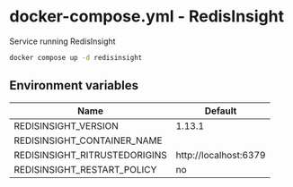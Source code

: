 # docker-compose.yml - RedisInsight

Service running RedisInsight

```bash
docker compose up -d redisinsight
```

## Environment variables

| **Name**                      | **Default**           |
| ----------------------------- | --------------------- |
| REDISINSIGHT_VERSION          | 1.13.1                |
| REDISINSIGHT_CONTAINER_NAME   |                       |
| REDISINSIGHT_RITRUSTEDORIGINS | http://localhost:6379 |
| REDISINSIGHT_RESTART_POLICY   | no                    |
